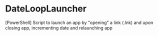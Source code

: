 # DateLoopLauncher
[PowerShell] Script to launch an app by "opening" a link (.lnk) and upon closing app, incrementing date and relaunching app
